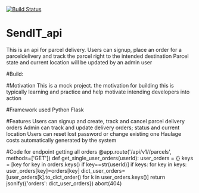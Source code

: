 [![Build Status](https://travis-ci.org/Anguandia/SendIT_api.svg?branch=develop)](https://travis-ci.org/Anguandia/SendIT_api)
# SendIT_api
This is an api for parcel delivery. Users can signup, place an order for a parceldelivery and track the parcel right to the intended destination
Parcel state and current location will be updated by an admin user

#Build:

#Motivation
This is a mock project. the motivation for building this is typically learning and practice and help motivate intending developers into action

#Framework used
Python Flask

#Features
Users can signup and create, track and cancel parcel delivery orders
Admin can track and update delivery orders; status and current location
Users can reset lost password or change existing one
Haulage costs automatically generated by the system

#Code for endpoint getting all orders
@app.route('/api/v1/<userId>/parcels', methods=['GET'])
def get_single_user_orders(userId):
    user_orders = {}
    keys = [key for key in orders.keys() if key==str(userId)]
    if keys:
        for key in keys:
            user_orders[key]=orders[key]
            dict_user_orders=[user_orders[k].to_dict_order() for k in user_orders.keys()]
            return jsonify({'orders': dict_user_orders})
    abort(404)



